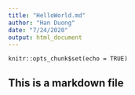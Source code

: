```yaml
---
title: "HelloWorld.md"
author: "Han Duong"
date: "7/24/2020"
output: html_document
---
```


```{r setup, include=FALSE}
knitr::opts_chunk$set(echo = TRUE)
```

## This is a markdown file